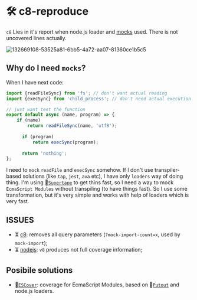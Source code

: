# 🛠 c8-reproduce

`c8` Lies in it's report when node.js loader and [mocks](https://github.com/coderaiser/mock-import) used. There is not uncovered lines actually.

![132669108-53525a81-6bb5-4a72-aa07-81360ce1b5c5](https://user-images.githubusercontent.com/1573141/147936991-881d56d2-5571-4432-aa84-aeb1bfc60ee8.png)

## Why do I need `mocks`?

When I have next code:

```js
import {readFileSync} from 'fs'; // don't want actual reading
import {execSync} from 'child_process'; // don't need actual execution

// just want test the function
export default async (name, program) => {
    if (name)
        return readFileSync(name, 'utf8');
     
      if (program)
          return execSync(program);
      
      return 'nothing';
};
```

I need to `mock` `readFile` and `execSync` somehow. If I don't use transpiler-based solutions (like `tap`, `jest`, `ava` etc), I have only `loaders` way of doing thing. I'm using 📼[`Supertape`](https://github.com/coderaiser/supertape) to get thins fast, so I need a way to mock `EcmaScript Modules` without transpiling (to have things fast). So I use some transformation, but it's very simple and works with help of loaders which is very fast.

## ISSUES
- ⏳  [c8](https://github.com/bcoe/c8/issues/325): removes all query parameters (`?mock-import-count=x`, used by `mock-import`); 
- ⏳ [nodejs](https://github.com/nodejs/node/issues/41387): `v8` produces not full coverage information;  

## Posibile solutions

- 🎩[`ESCover`](https://github.com/coderaiser/escover): coverage for EcmaScript Modules, based on 🐊[`Putout`](https://github.com/coderaiser/putout) and node.js loaders.
